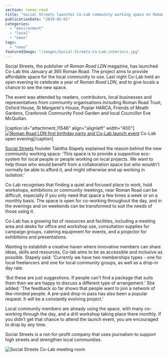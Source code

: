 ```yaml
---
section: roman-road
title: "Social Streets launches Co-Lab community working space on Roman Road"
publicationDate: "2019-02-01"
categories: 
  - "environment"
  - "local"
  - "news"
tags: 
  - "news"
featuredImage: "/images/Social-Streets-Co-Lab-interiors.jpg"
---
```


Social Streets, the publisher of _Roman Road LDN_ magazine, has launched Co-Lab this January at 365 Roman Road. The project aims to provide affordable space for the local community to use. Last night Co-Lab held an open evening to celebrate a year of _Roman Road LDN_, and to give locals a chance to see the new space. 

The event was attended by readers, contributors, local businesses and representatives from community organisations including Roman Road Trust, Oxford House, St Margaret's House, Poplar HARCA, Friends of Meath Gardens, Cranbrook Community Food Garden and local Councillor Eve McQuillan.

\[caption id="attachment\_11546" align="alignleft" width="400"\][![Roman Road LDN first birthday party and Co-Lab launch event](/images/Social-Streets-party-January-2019-04-300x200.jpg)](https://romanroadlondon.com/wp-content/uploads/2019/02/Social-Streets-party-January-2019-04.jpg) Co-Lab open evening\[/caption\]

[Social Streets](https://www.socialstreets.co) founder Tabitha Stapely explained the reason behind the new community working space: 'This space is to provide a supportive eco-system for local people or people working on local projects. We want to help those who would benefit from a collaboration space but who wouldn't normally be able to afford it, and might otherwise end up working in isolation.'

Co-Lab recognises that finding a quiet and focused place to work, hold workshops, exhibitions or community meetings, near Roman Road can be difficult, especially if you only need that space a few times a week or on a monthly basis. The space is open for co-working throughout the day, and in the evenings and on weekends can be transformed to suit the needs of those using it.

Co-Lab has a growing list of resources and facilities, including a meeting area and desks for office and workshop use, consultation supplies for campaign groups, catering equipment for events, and a projector for exhibitions and presentations.

Wanting to establish a creative haven where innovative members can share ideas, skills and resources, Co-lab aims to be as accessible and inclusive as possible. Stapely said: 'Currently we have two memberships types - one for local freelancers and one for local community groups, as well as a drop-in day rate.

'But these are just suggestions. If people can't find a package that suits them then we are happy to discuss a different type of arrangement.' She added: 'The feedback so far shows that people want to join a network of like-minded people. A pre-paid drop-in pass has also been a popular request. It will be a constantly evolving project.'

Local community members are already using the space, with many co-working through the day, and a drill workshop taking place there monthly. If you didn’t get that chance to attend the launch event, you are encouraged to drop by any time.

Social Streets is a not-for-profit company that uses journalism to support high streets and strengthen local communities.

![Social Streets Co-Lab meeting room](/images/Social-Streets-Co-Lab-meeting-room-03.jpg)

